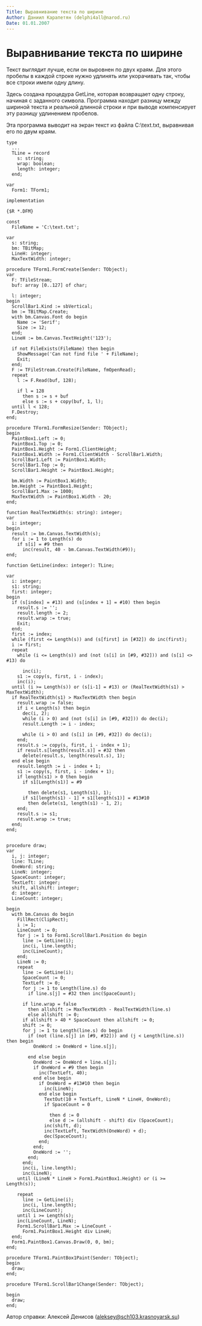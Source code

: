 ```yaml
---
Title: Выравнивание текста по ширине
Author: Даниил Карапетян (delphi4all@narod.ru)
Date: 01.01.2007
---
```



Выравнивание текста по ширине
=============================
Текст выглядит лучше, если он выровнен по двух краям. Для этого пробелы
в каждой строке нужно удлинять или укорачивать так, чтобы все строки
имели одну длину.

Здесь создана процедура GetLine, которая возвращает одну строку, начиная
с заданного символа. Программа находит разницу между шириной текста и
реальной длинной строки и при выводе компенсирует эту разницу удлинением
пробелов.

Эта программа выводит на экран текст из файла C:\\text.txt, выравнивая
его по двум краям.

    type
      ...
      TLine = record
        s: string;
        wrap: boolean;
        length: integer;
      end;
     
    var
      Form1: TForm1;
     
    implementation
     
    {$R *.DFM}
     
    const
      FileName = 'C:\text.txt';
     
    var
      s: string;
      bm: TBitMap;
      LineH: integer;
      MaxTextWidth: integer;
     
    procedure TForm1.FormCreate(Sender: TObject);
    var
      F: TFileStream;
      buf: array [0..127] of char;
     
      l: integer;
    begin
      ScrollBar1.Kind := sbVertical;
      bm := TBitMap.Create;
      with bm.Canvas.Font do begin
        Name := 'Serif';
        Size := 12;
      end;
      LineH := bm.Canvas.TextHeight('123');
     
      if not FileExists(FileName) then begin
        ShowMessage('Can not find file ' + FileName);
        Exit;
      end;
      F := TFileStream.Create(FileName, fmOpenRead);
      repeat
        l := F.Read(buf, 128);
     
        if l = 128
          then s := s + buf
          else s := s + copy(buf, 1, l);
      until l < 128;
      F.Destroy;
    end;
     
    procedure TForm1.FormResize(Sender: TObject);
    begin
      PaintBox1.Left := 0;
      PaintBox1.Top := 0;
      PaintBox1.Height := Form1.ClientHeight;
      PaintBox1.Width := Form1.ClientWidth - ScrollBar1.Width;
      ScrollBar1.Left := PaintBox1.Width;
      ScrollBar1.Top := 0;
      ScrollBar1.Height := PaintBox1.Height;
     
      bm.Width := PaintBox1.Width;
      bm.Height := PaintBox1.Height;
      ScrollBar1.Max := 1000;
      MaxTextWidth := PaintBox1.Width - 20;
    end;
     
    function RealTextWidth(s: string): integer;
    var
      i: integer;
    begin
      result := bm.Canvas.TextWidth(s);
      for i := 1 to Length(s) do
        if s[i] = #9 then
          inc(result, 40 - bm.Canvas.TextWidth(#9));
    end;
     
    function GetLine(index: integer): TLine;
     
    var
      i: integer;
      s1: string;
      first: integer;
    begin
      if (s[index] = #13) and (s[index + 1] = #10) then begin
        result.s := '';
        result.length := 2;
        result.wrap := true;
        Exit;
      end;
      first := index;
      while (first <= Length(s)) and (s[first] in [#32]) do inc(first);
      i := first;
      repeat
        while (i <= Length(s)) and (not (s[i] in [#9, #32])) and (s[i] <> #13) do
     
          inc(i);
        s1 := copy(s, first, i - index);
        inc(i);
      until (i >= Length(s)) or (s[i-1] = #13) or (RealTextWidth(s1) > MaxTextWidth);
      if RealTextWidth(s1) > MaxTextWidth then begin
        result.wrap := false;
        if i < Length(s) then begin
          dec(i, 2);
          while (i > 0) and (not (s[i] in [#9, #32])) do dec(i);
          result.Length := i - index;
     
          while (i > 0) and (s[i] in [#9, #32]) do dec(i);
        end;
        result.s := copy(s, first, i - index + 1);
        if result.s[length(result.s)] = #32 then
          delete(result.s, length(result.s), 1);
      end else begin
        result.length := i - index + 1;
        s1 := copy(s, first, i - index + 1);
        if length(s1) > 0 then begin
          if s1[Length(s1)] = #9
     
            then delete(s1, Length(s1), 1);
          if s1[length(s1) - 1] + s1[length(s1)] = #13#10
            then delete(s1, length(s1) - 1, 2);
        end;
        result.s := s1;
        result.wrap := true;
      end;
    end;
     
     
    procedure draw;
    var
      i, j: integer;
      line: TLine;
      OneWord: string;
      LineN: integer;
      SpaceCount: integer;
      TextLeft: integer;
      shift, allshift: integer;
      d: integer;
      LineCount: integer;
     
    begin
      with bm.Canvas do begin
        FillRect(ClipRect);
        i := 1;
        LineCount := 0;
        for j := 1 to Form1.ScrollBar1.Position do begin
          line := GetLine(i);
          inc(i, line.length);
          inc(LineCount);
        end;
        LineN := 0;
        repeat
          line := GetLine(i);
          SpaceCount := 0;
          TextLeft := 0;
          for j := 1 to Length(line.s) do
            if line.s[j] = #32 then inc(SpaceCount);
     
          if line.wrap = false
            then allshift := MaxTextWidth - RealTextWidth(line.s)
            else allshift := 0;
          if allshift > 40 * SpaceCount then allshift := 0;
          shift := 0;
          for j := 1 to Length(line.s) do begin
            if (not (line.s[j] in [#9, #32])) and (j < Length(line.s)) then begin
              OneWord := OneWord + line.s[j];
     
            end else begin
              OneWord := OneWord + line.s[j];
              if OneWord = #9 then begin
                inc(TextLeft, 40);
              end else begin
                if OneWord = #13#10 then begin
                  inc(LineN);
                end else begin
                  TextOut(10 + TextLeft, LineN * LineH, OneWord);
                  if SpaceCount = 0
     
                    then d := 0
                    else d := (allshift - shift) div (SpaceCount);
                  inc(shift, d);
                  inc(TextLeft, TextWidth(OneWord) + d);
                  dec(SpaceCount);
                end;
              end;  
              OneWord := '';
            end;
          end;
          inc(i, line.length);
          inc(LineN);
        until (LineN * LineH > Form1.PaintBox1.Height) or (i >= Length(s));
     
        repeat
          line := GetLine(i);
          inc(i, line.length);
          inc(LineCount);
        until i >= Length(s);
        inc(LineCount, LineN);
        Form1.ScrollBar1.Max := LineCount -
          Form1.PaintBox1.Height div LineH;
      end;
      Form1.PaintBox1.Canvas.Draw(0, 0, bm);
    end;
     
    procedure TForm1.PaintBox1Paint(Sender: TObject);
    begin
      draw;
    end;
     
    procedure TForm1.ScrollBar1Change(Sender: TObject);
     
    begin
      draw;
    end;

Автор справки: Алексей Денисов (aleksey@sch103.krasnoyarsk.su)
